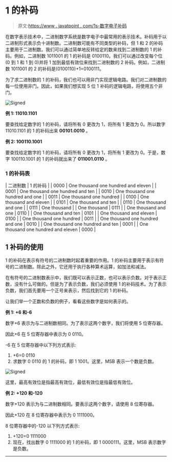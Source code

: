 # 1 的补码

> 原文:[https://www . javatpoint . com/1s-数字电子补码](https://www.javatpoint.com/1s-complement-in-digital-electronics)

在数字表示技术中，二进制数字系统是数字电子中最常用的表示技术。补码用于以二进制形式表示负十进制数。二进制数可能有不同类型的补码，但 1 和 2 的补码主要用于二进制数。我们可以通过简单地反转给定的数来找到二进制数的 1 的补码。例如，二进制数 1011001 的 1 的补码是 0100110。我们可以通过改变每个位(0 到 1 和 1 到 0)并将 1 加到最低有效位来找到二进制数的 2 补码。例如，二进制数 1011001 的 2 的补码是(0100110)+1=0100111。

为了求二进制数的 1 的补码，我们也可以用非门实现逻辑电路。我们对二进制数的每一位使用非门。因此，如果我们想实现 5 位 1 补码的逻辑电路，将使用五个非门。

![Signed](../Images/267775ed083d26efcac32d413e9bff48.png)

**例 1: 11010.1101**

要查找给定数字的 1 的补码，请将所有 0 更改为 1，将所有 1 更改为 0。所以数字 11010.1101 的 1 的补码出来 **00101.0010** 。

**例 2: 100110.1001**

要查找给定数字的 1 的补码，请将所有 0 更改为 1，将所有 1 更改为 0。于是，数字 100110.1001 的 1 的补码就出来了 **011001.0110** 。

### 1 的补码表

| 二进制数 | 1 的补码 |
| 0000 | One thousand one hundred and eleven |
| 0001 | One thousand one hundred and ten |
| 0010 | One thousand one hundred and one |
| 0011 | One thousand one hundred |
| 0100 | One thousand and eleven |
| 0101 | One thousand and ten |
| 0110 | One thousand and one |
| 0111 | One thousand |
| One thousand | 0111 |
| One thousand and one | 0110 |
| One thousand and ten | 0101 |
| One thousand and eleven | 0100 |
| One thousand one hundred | 0011 |
| One thousand one hundred and one | 0010 |
| One thousand one hundred and ten | 0001 |
| One thousand one hundred and eleven | 0000 |

## 1 补码的使用

1 的补码在表示有符号的二进制数时起着重要的作用。1 的补码主要用于表示有符号的二进制数。除此之外，它还用于执行各种算术运算，如加法和减法。

在有符号的二进制数表示中，我们既可以表示正数，也可以表示负数。对于表示正数，没有什么可做的。但是为了表示负数，我们必须使用 1 的补码技术。为了表示负数，我们首先要用一个正号来表示，然后找到它的 1 的补码。

让我们举一个正数和负数的例子，看看这些数字是如何表示的。

**例 1: +6 和-6**

数字+6 表示为与二进制数相同。为了表示这两个数字，我们将使用 5 位寄存器。

因此+6 在 5 位寄存器中表示为 0 0110。

-6 在 5 位寄存器中以下列方式表示:

1.  +6=0 0110
2.  求数字 0 0110 的 1 的补码，即 1 1001。这里，MSB 表示一个数是负数。

![Signed](../Images/38249db0185e4045959b06c968f65070.png)

这里，最高有效位是指最高有效位，最低有效位是指最低有效位。

**例 2: +120 和-120**

数字+120 表示为与二进制数相同。要表示这两个数字，请使用 8 位寄存器。

因此+120 在 8 位寄存器中表示为 0 1111000。

8 位寄存器中的-120 以下列方式表示:

1.  +120=0 1111000
2.  现在，找出数字 0 1111000 的 1 的补码，即 1 0000111。这里，MSB 表示数字是负数。

* * *